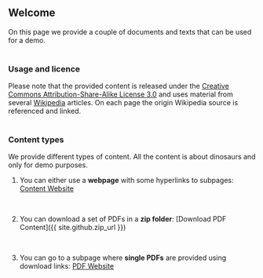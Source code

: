 ## Welcome 

On this page we provide a couple of documents and texts that can be used for a demo. 
<br>
<br>

### Usage and licence

Please note that the provided content is released under the [Creative Commons Attribution-Share-Alike License 3.0](https://creativecommons.org/licenses/by-sa/3.0/") and uses material from several [Wikipedia](https://en.wikipedia.org/wiki/Main_Page) articles. On each page the origin Wikipedia source is referenced and linked.
<br>
<br>

### Content types

We provide different types of content. All the content is about dinosaurs and only for demo purposes.

1. You can either use a **webpage** with some hyperlinks to subpages: [Content Website](content-dinos/dinos.md)
<br>

2. You can download a set of PDFs in a **zip folder**: [Download PDF Content]({{ site.github.zip_url }})
<br>

3. You can go to a subpage where **single PDFs** are provided using download links: [PDF Website](content-pdfs/Dinosaur_Wikipedia_Article.pdf)







